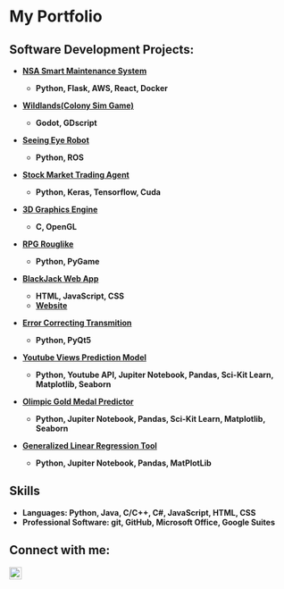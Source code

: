 <h1>My Portfolio</h1>

<h2> Software Development Projects:</h2>

-  <b>[NSA Smart Maintenance System](https://github.com/ITSC-4155-002)
    *  Python, Flask, AWS, React, Docker

-  <b>[Wildlands(Colony Sim Game)](https://github.com/Nick-Petruccelli/Wildlands)
    *  Godot, GDscript
      
-  <b>[Seeing Eye Robot](https://github.com/samchristoph/ITCS-5150-Project)
    *  Python, ROS
 
-  <b>[Stock Market Trading Agent](https://github.com/Nick-Petruccelli/stockBot)
    *  Python, Keras, Tensorflow, Cuda

-  <b>[3D Graphics Engine](https://github.com/Nick-Petruccelli/my3DEngine)
    *  C, OpenGL
   
-  <b>[RPG Rouglike](https://github.com/DungeonCrawlerProject/py-dungeon-crawler)
    *  Python, PyGame
  
-  <b>[BlackJack Web App](https://github.com/Nick-Petruccelli/Web-App-BlackJack)
    *  HTML, JavaScript, CSS
    * [Website](https://nick-petruccelli.github.io/Web-App-BlackJack/)
    
-  <b>[Error Correcting Transmition](https://github.com/Nick-Petruccelli/Error-Correcting-Transmition)
    * Python, PyQt5

- <b>[Youtube Views Prediction Model](https://github.com/Nick-Petruccelli/YT-Views-Prediction_Model)
  - Python, Youtube API, Jupiter Notebook, Pandas, Sci-Kit Learn, Matplotlib, Seaborn
 
- <b>[Olimpic Gold Medal Predictor](https://github.com/Nick-Petruccelli/Olimpic-Medal-Predicter)
  - Python, Jupiter Notebook, Pandas, Sci-Kit Learn, Matplotlib, Seaborn
    
- <b>[Generalized Linear Regression Tool](https://github.com/Nick-Petruccelli/Generalized-Linear-Regretion-Tool)</b>
  - Python, Jupiter Notebook, Pandas, MatPlotLib
  
<h2>Skills</h2>

  - Languages: Python, Java, C/C++, C#, JavaScript, HTML, CSS
  - Professional Software: git, GitHub, Microsoft Office, Google Suites

<h2> Connect with me:</h2>

[<img align="left" alt="JoshMadakor | LinkedIn" width="22px" src="https://cdn.jsdelivr.net/npm/simple-icons@v3/icons/linkedin.svg" />][linkedin]

[linkedin]: https://www.linkedin.com/in/nick-petruccelli-b8717625a/
